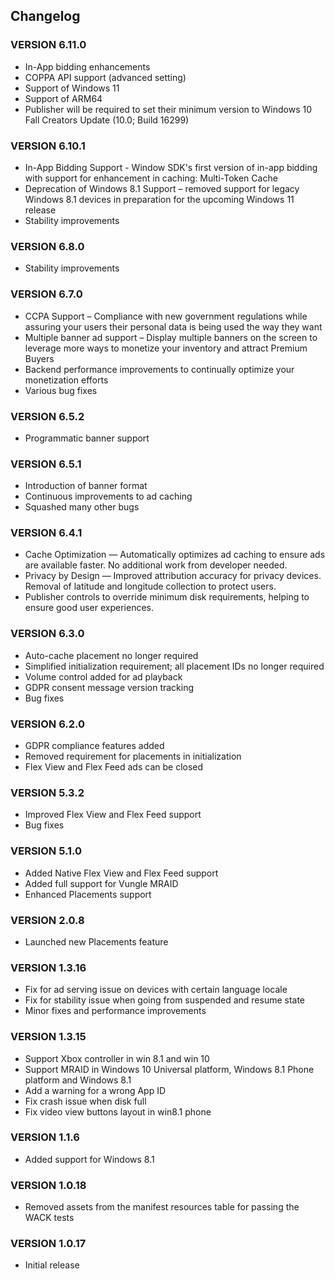 ## Changelog

### VERSION 6.11.0
* In-App bidding enhancements
* COPPA API support (advanced setting)
* Support of Windows 11
* Support of ARM64
* Publisher will be required to set their minimum version to Windows 10 Fall Creators Update (10.0; Build 16299)

### VERSION 6.10.1
* In-App Bidding Support - Window SDK's first version of in-app bidding with support for enhancement in caching: Multi-Token Cache
* Deprecation of Windows 8.1 Support – removed support for legacy Windows 8.1 devices in preparation for the upcoming Windows 11 release
* Stability improvements

### VERSION 6.8.0
* Stability improvements

### VERSION 6.7.0
* CCPA Support – Compliance with new government regulations while assuring your users their personal data is being used the way they want
* Multiple banner ad support – Display multiple banners on the screen to leverage more ways to monetize your inventory and attract Premium Buyers
* Backend performance improvements to continually optimize your monetization efforts
* Various bug fixes

### VERSION 6.5.2
* Programmatic banner support

### VERSION 6.5.1
* Introduction of banner format
* Continuous improvements to ad caching
* Squashed many other bugs 

### VERSION 6.4.1
* Cache Optimization — Automatically optimizes ad caching to ensure ads are available faster. No additional work from developer needed.
* Privacy by Design — Improved attribution accuracy for privacy devices. Removal of latitude and longitude collection to protect users.
* Publisher controls to override minimum disk requirements, helping to ensure good user experiences.

### VERSION 6.3.0
* Auto-cache placement no longer required
* Simplified initialization requirement; all placement IDs no longer required
* Volume control added for ad playback
* GDPR consent message version tracking
* Bug fixes

### VERSION 6.2.0
* GDPR compliance features added
* Removed requirement for placements in initialization
* Flex View and Flex Feed ads can be closed

### VERSION 5.3.2
* Improved Flex View and Flex Feed support
* Bug fixes

### VERSION 5.1.0
* Added Native Flex View and Flex Feed support
* Added full support for Vungle MRAID
* Enhanced Placements support

### VERSION 2.0.8
* Launched new Placements feature

### VERSION 1.3.16
* Fix for ad serving issue on devices with certain language locale
* Fix for stability issue when going from suspended and resume state
* Minor fixes and performance improvements

### VERSION 1.3.15
* Support Xbox controller in win 8.1 and win 10
* Support MRAID in Windows 10 Universal platform, Windows 8.1 Phone platform and Windows 8.1
* Add a warning for a wrong App ID 
* Fix crash issue when disk full
* Fix video view buttons layout in win8.1 phone

### VERSION 1.1.6
* Added support for Windows 8.1

### VERSION 1.0.18
* Removed assets from the manifest resources table for passing the WACK tests

### VERSION 1.0.17
* Initial release
